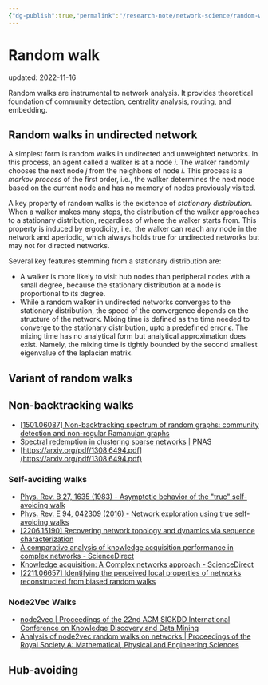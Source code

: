 ```yaml
---
{"dg-publish":true,"permalink":"/research-note/network-science/random-walk/","dgHomeLink":true,"dgPassFrontmatter":false}
---
```



# Random walk

updated: 2022-11-16

Random walks are instrumental to network analysis. It provides theoretical foundation of community detection, centrality analysis, routing, and embedding. 


## Random walks in undirected network 

A simplest form is random walks in undirected and unweighted networks. In this process, an agent called a walker is at a node $i$. The walker randomly chooses the next node $j$ from the neighbors of node $i$. This process is a *markov process* of the first order, i.e., the walker determines the next node based on the current node and has no memory of nodes  previously visited. 

A key property of random walks is the existence of *stationary distribution*. When a walker makes many steps, the distribution of the walker approaches to a stationary distribution, regardless of where the walker starts from. This property is induced by ergodicity, i.e., the walker can reach any node in the network and aperiodic, which always holds true for undirected networks but may not for directed networks. 

Several key features stemming from a stationary distribution are:
- A walker is more likely to visit hub nodes than peripheral nodes with a small degree, because the stationary distribution at a node is proportional to its degree. 
- While a random walker in undirected networks converges to the stationary distribution, the speed of the convergence depends on the structure of the network. Mixing time is defined as the time needed to converge to the stationary distribution, upto a predefined error $\epsilon$. The mixing time has no analytical form but analytical approximation does exist. Namely, the mixing time is tightly bounded by the second smallest eigenvalue of the laplacian matrix. 

## Variant of random walks 

## Non-backtracking walks 
- [[1501.06087] Non-backtracking spectrum of random graphs: community detection and non-regular Ramanujan graphs](https://arxiv.org/abs/1501.06087)
- [Spectral redemption in clustering sparse networks | PNAS](https://www.pnas.org/doi/10.1073/pnas.1312486110)
- [https://arxiv.org/pdf/1308.6494.pdf](https://arxiv.org/pdf/1308.6494.pdf)

### Self-avoiding walks 
- [Phys. Rev. B 27, 1635 (1983) - Asymptotic behavior of the "true" self-avoiding walk](https://journals.aps.org/prb/abstract/10.1103/PhysRevB.27.1635)
- [Phys. Rev. E 94, 042309 (2016) - Network exploration using true self-avoiding walks](https://journals.aps.org/pre/abstract/10.1103/PhysRevE.94.042309)
- [[2206.15190] Recovering network topology and dynamics via sequence characterization](https://arxiv.org/abs/2206.15190)
- [A comparative analysis of knowledge acquisition performance in complex networks - ScienceDirect](https://www.sciencedirect.com/science/article/abs/pii/S0020025520312263?via%3Dihub)
- [Knowledge acquisition: A Complex networks approach - ScienceDirect](https://www.sciencedirect.com/science/article/abs/pii/S0020025517309295?via%3Dihub)
- [[2211.06657] Identifying the perceived local properties of networks reconstructed from biased random walks](https://arxiv.org/abs/2211.06657)

### Node2Vec Walks
- [node2vec | Proceedings of the 22nd ACM SIGKDD International Conference on Knowledge Discovery and Data Mining](https://dl.acm.org/doi/10.1145/2939672.2939754)
- [Analysis of node2vec random walks on networks | Proceedings of the Royal Society A: Mathematical, Physical and Engineering Sciences](https://royalsocietypublishing.org/doi/10.1098/rspa.2020.0447)


## Hub-avoiding